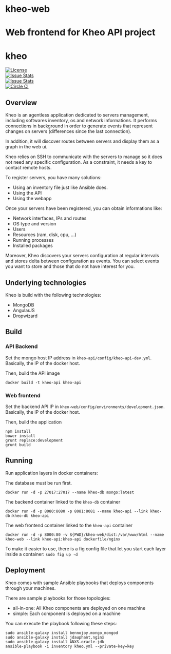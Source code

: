 # kheo-web
Web frontend for Kheo API project
=======
# kheo  
[![License](http://img.shields.io/:license-mit-blue.svg)](http://doge.mit-license.org)  
[![Issue Stats](http://issuestats.com/github/migibert/kheo/badge/pr)](http://issuestats.com/github/migibert/kheo)  
[![Issue Stats](http://issuestats.com/github/migibert/kheo/badge/issue)](http://issuestats.com/github/migibert/kheo)  
[![Circle CI](https://circleci.com/gh/migibert/kheo/tree/master.svg?style=shield)](https://circleci.com/gh/migibert/kheo)  

## Overview
Kheo is an agentless application dedicated to servers management, including softwares inventory, os and network informations. It performs connections in background in order to generate events that represent changes on servers (differences since the last connection).

In addition, it will discover routes between servers and display them as a graph in the web ui.

Kheo relies on SSH to communicate with the servers to manage so it does not need any specific configuration. As a constraint, it needs a key to contact remote hosts.

To register servers, you have many solutions:
- Using an inventory file just like Ansible does.
- Using the API
- Using the webapp

Once your servers have been registered, you can obtain informations like:
- Network interfaces, IPs and routes
- OS type and version
- Users
- Resources (ram, disk, cpu, ...)
- Running processes
- Installed packages

Moreover, Kheo discovers your servers configuration at regular intervals and stores delta between configuration as events. You can select events you want to store and those that do not have interest for you.

## Underlying technologies
Kheo is build with the following technologies:
- MongoDB
- AngularJS
- Dropwizard

## Build

### API Backend

Set the mongo host IP address in `kheo-api/config/kheo-api-dev.yml`. Basically, the IP of the docker host.

Then, build the API image
```
docker build -t kheo-api kheo-api
```

### Web frontend

Set the backend API IP in `kheo-web/config/environments/development.json`. Basically, the IP of the docker host.

Then, build the application
```
npm install
bower install
grunt replace:development
grunt build
```

## Running

Run application layers in docker containers:

The database must be run first.
```
docker run -d -p 27017:27017 --name kheo-db mongo:latest
```

The backend container linked to the `kheo-db` container
```
docker run -d -p 8080:8080 -p 8081:8081 --name kheo-api --link kheo-db:kheo-db kheo-api
```

The web frontend container linked to the `kheo-api` container
```
docker run -d -p 8000:80 -v ${PWD}/kheo-web/dist:/var/www/html --name kheo-web --link kheo-api:kheo-api dockerfile/nginx
```

To make it easier to use, there is a fig config file that let you start each layer inside a container:
```sudo fig up -d```

## Deployment
Kheo comes with sample Ansible playbooks that deploys components through your machines.

There are sample playbooks for those topologies:
- all-in-one: All Kheo components are deployed on one machine
- simple: Each component is deployed on a machine

You can execute the playbook following these steps:
```
sudo ansible-galaxy install bennojoy.mongo_mongod
sudo ansible-galaxy install jdauphant.nginx
sudo ansible-galaxy install ANXS.oracle-jdk
ansible-playbook -i inventory kheo.yml --private-key=key
```
